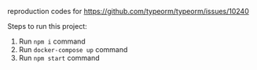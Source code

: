 reproduction codes for https://github.com/typeorm/typeorm/issues/10240

Steps to run this project:

1. Run `npm i` command
2. Run `docker-compose up` command
3. Run `npm start` command
